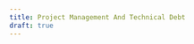 ```yaml
---
title: Project Management And Technical Debt
draft: true
---
```

<!--

Continuous Integration Trunk Based vs Gitflow and Feature Branches
Agile vs Waterfall
Small features and quick feedback vs Large Features and slow feedback
Managable tasks vs burnout
Less Code vs More Code
How to maintain a Stable Master? No guard rails?
Trunk based development requires shorter time horizons - Continuous Delivery Channel
In Trunk -> You have dark launches. Deployed but not released.
In Trunk -> There are 'behavioral' branches vs full feature branches.
-->